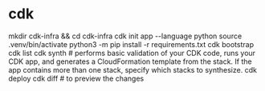# cdk

mkdir cdk-infra && cd cdk-infra
cdk init app --language python
source .venv/bin/activate
python3 -m pip install -r requirements.txt
cdk bootstrap
cdk list
cdk synth # performs basic validation of your CDK code, runs your CDK app, and generates a CloudFormation template from the stack. If the app contains more than one stack, specify which stacks to synthesize.
cdk deploy
cdk diff # to preview the changes